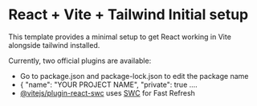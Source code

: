 # React + Vite + Tailwind Initial setup

This template provides a minimal setup to get React working in Vite alongside tailwind installed.

Currently, two official plugins are available:

- Go to package.json and package-lock.json to edit the package name
- {
  "name": "YOUR PROJECT NAME",
  "private": true ....
- [@vitejs/plugin-react-swc](https://github.com/vitejs/vite-plugin-react-swc) uses [SWC](https://swc.rs/) for Fast Refresh
